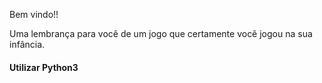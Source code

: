 Bem vindo!!

Uma lembrança para você de um jogo que certamente você jogou na sua infância.

#### Utilizar Python3 ####
